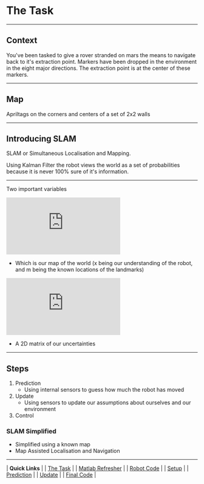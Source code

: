 # The Task
---

## Context
You've been tasked to give a rover stranded on mars the means to navigate back to it's extraction point.
Markers have been dropped in the environment in the eight major directions. The extraction point is at the center of these markers.


---

## Map

Apriltags on the corners and centers of a set of 2x2 walls

---

## Introducing SLAM

SLAM or Simultaneous Localisation and Mapping.

Using Kalman Filter the robot views the world as a set of probabilities because it is never 100% sure of it's information.

---

Two important variables

![Mu](https://latex.codecogs.com/png.latex?%5Cdpi%7B200%7D%20%5Cbg_black%20%5Cmu%20%3D%20%5Cbegin%7Bbmatrix%7Dx%5C%5Cm%5Cend%7Bbmatrix%7D)

 - Which is our map of the world (x being our understanding of the robot, and m being the known locations of the landmarks)

![Sigma](https://latex.codecogs.com/png.latex?%5Cdpi%7B200%7D%20%5Cbg_black%20%5CSigma%20%3D%20%5Cbegin%7Bbmatrix%7D...%5C%5C...%5Cend%7Bbmatrix%7D)

- A 2D matrix of our uncertainties

---

## Steps

1.  Prediction
	- Using internal sensors to guess how much the robot has moved
2.  Update
	- Using sensors to update our assumptions about ourselves and our environment
3.  Control

### SLAM Simplified
 - Simplified using a known map
 - Map Assisted Localisation and Navigation
 
---

| **Quick Links**                         |
| [The Task](The_Task.md)                 |
| [Matlab Refresher](Matlab_Refresher.md) |
| [Robot Code](Robot_Code.md)             |
| [Setup](Setup.md)                       |
| [Prediction](Prediction.md)             |
| [Update](Update.md)                     | 
| [Final Code](Final_Code.md)             |